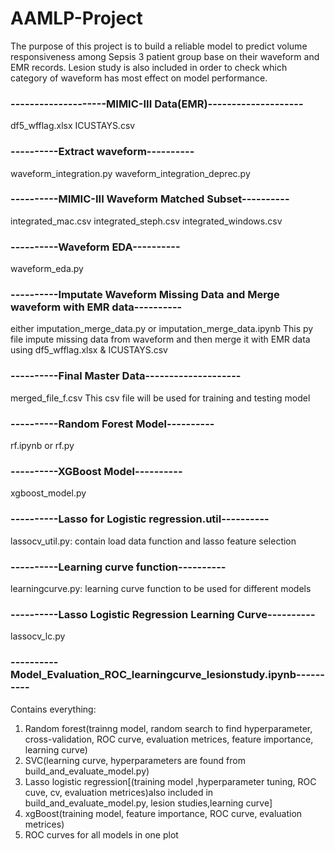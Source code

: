 # AAMLP-Project

The purpose of this project is to build a reliable model to predict volume responsiveness among Sepsis 3 patient group base on their waveform and EMR records. Lesion study is also included in order to check which category of waveform has most effect on model performance. 


### --------------------MIMIC-III Data(EMR)--------------------

df5_wfflag.xlsx
ICUSTAYS.csv


### ----------Extract waveform----------

waveform_integration.py
waveform_integration_deprec.py

### ----------MIMIC-III Waveform Matched Subset----------

integrated_mac.csv
integrated_steph.csv
integrated_windows.csv

### ----------Waveform EDA----------

waveform_eda.py

### ----------Imputate Waveform Missing Data and Merge waveform with EMR data----------

either imputation_merge_data.py or imputation_merge_data.ipynb
This py file impute missing data from waveform and then merge it with EMR data using df5_wfflag.xlsx & ICUSTAYS.csv

### ----------Final Master Data--------------------

merged_file_f.csv
This csv file will be used for training and testing model

### ----------Random Forest Model----------

rf.ipynb or rf.py

### ----------XGBoost Model----------
xgboost_model.py

### ----------Lasso for Logistic regression.util----------

lassocv_util.py: contain load data function and lasso feature selection 

### ----------Learning curve function----------

learningcurve.py: learning curve function to be used for different models

### ----------Lasso Logistic Regression Learning Curve----------

lassocv_lc.py

### ----------Model_Evaluation_ROC_learningcurve_lesionstudy.ipynb----------

Contains everything:
1. Random forest(trainng model, random search to find hyperparameter, cross-validation, ROC curve, evaluation metrices, feature importance, learning curve)
2. SVC(learning curve, hyperparameters are found from build_and_evaluate_model.py)
3. Lasso logistic regression[(training model ,hyperparameter tuning, ROC cuve, cv, evaluation metrices)also included in build_and_evaluate_model.py, lesion studies,learning curve]
4. xgBoost(training model, feature importance, ROC curve, evaluation metrices)
5. ROC curves for all models in one plot
